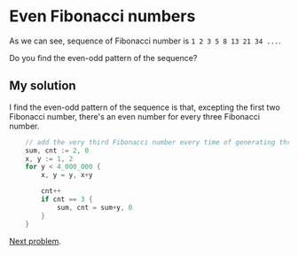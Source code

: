 # Even Fibonacci numbers

As we can see, sequence of Fibonacci number is `1 2 3 5 8 13 21 34 ...`.

Do you find the even-odd pattern of the sequence?

## My solution

I find the even-odd pattern of the sequence is that, excepting the first two Fibonacci number, there's an even number for every three Fibonacci number.

```go
	// add the very third Fibonacci number every time of generating three Fibonacci number
	sum, cnt := 2, 0
	x, y := 1, 2
	for y < 4_000_000 {
		x, y = y, x+y

		cnt++
		if cnt == 3 {
			sum, cnt = sum+y, 0
		}
	}
```

[Next problem](https://github.com/Asphaltt/projecteuler.go/tree/main/Largest%20prime%20factor).
